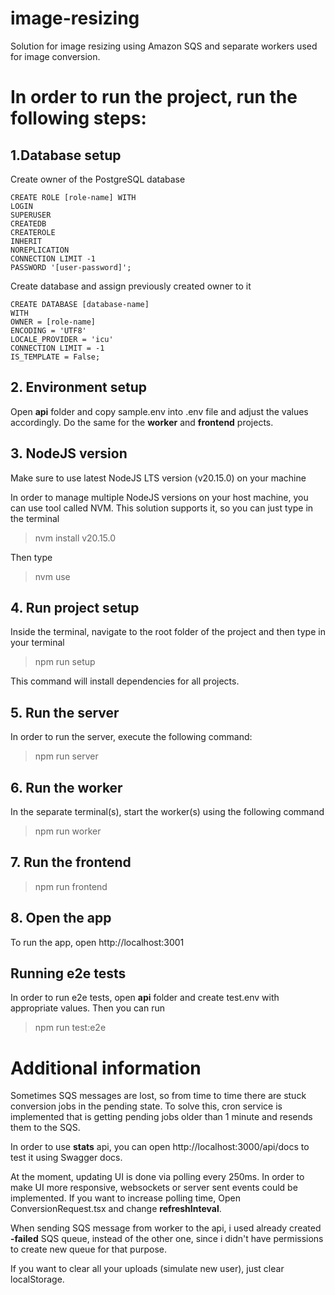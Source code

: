 # image-resizing

Solution for image resizing using Amazon SQS and separate workers used for image conversion.

# In order to run the project, run the following steps:

## 1.Database setup

Create owner of the PostgreSQL database

```
CREATE ROLE [role-name] WITH
LOGIN
SUPERUSER
CREATEDB
CREATEROLE
INHERIT
NOREPLICATION
CONNECTION LIMIT -1
PASSWORD '[user-password]';
```

Create database and assign previously created owner to it

```
CREATE DATABASE [database-name]
WITH
OWNER = [role-name]
ENCODING = 'UTF8'
LOCALE_PROVIDER = 'icu'
CONNECTION LIMIT = -1
IS_TEMPLATE = False;
```

## 2. Environment setup

Open **api** folder and copy sample.env into .env file and adjust the values accordingly.
Do the same for the **worker** and **frontend** projects.

## 3. NodeJS version

Make sure to use latest NodeJS LTS version (v20.15.0) on your machine

In order to manage multiple NodeJS versions on your host machine, you can use tool called NVM. This solution supports it, so you can just type in the terminal

> nvm install v20.15.0

Then type

> nvm use

## 4. Run project setup

Inside the terminal, navigate to the root folder of the project and then type in your terminal

> npm run setup

This command will install dependencies for all projects.

## 5. Run the server

In order to run the server, execute the following command:

> npm run server

## 6. Run the worker

In the separate terminal(s), start the worker(s) using the following command

> npm run worker

## 7. Run the frontend

> npm run frontend

## 8. Open the app

To run the app, open http://localhost:3001

## Running e2e tests

In order to run e2e tests, open **api** folder and create test.env with appropriate values. Then you can run

> npm run test:e2e

# Additional information

Sometimes SQS messages are lost, so from time to time there are stuck conversion jobs in the pending state.
To solve this, cron service is implemented that is getting pending jobs older than 1 minute and resends them to the SQS.

In order to use **stats** api, you can open http://localhost:3000/api/docs to test it using Swagger docs.

At the moment, updating UI is done via polling every 250ms. In order to make UI more responsive, websockets or server sent events could be implemented.
If you want to increase polling time, Open ConversionRequest.tsx and change **refreshInteval**.

When sending SQS message from worker to the api, i used already created **-failed** SQS queue, instead of the other one, since i didn't have permissions to create new queue for that purpose.

If you want to clear all your uploads (simulate new user), just clear localStorage.

